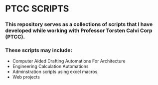 # PTCC SCRIPTS
### This repository serves as a collections of scripts that I have developed while working with Professor Torsten Calvi Corp (PTCC). 
### These scripts may include:
- Computer Aided Drafting Automations For Architecture
- Engineering Calculation Automations
- Adminstration scripts using excel macros.
- Web projects
